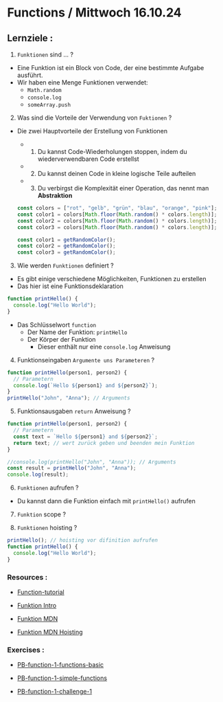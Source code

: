 # Functions / Mittwoch 16.10.24

## Lernziele :

1. `Funktionen` sind ... ?

- Eine Funktion ist ein Block von Code, der eine bestimmte Aufgabe ausführt.
- Wir haben eine Menge Funktionen verwendet:
  - `Math.random`
  - `console.log`
  - `someArray.push`

2. Was sind die Vorteile der Verwendung von `Fuktionen` ?

- Die zwei Hauptvorteile der Erstellung von Funktionen

  - 1. Du kannst Code-Wiederholungen stoppen, indem du wiederverwendbaren Code erstellst
  - 2. Du kannst deinen Code in kleine logische Teile aufteilen
  - 3. Du verbirgst die Komplexität einer Operation, das nennt man **Abstraktion**

  ```js
  const colors = ["rot", "gelb", "grün", "blau", "orange", "pink"];
  const color1 = colors[Math.floor(Math.random() * colors.length)];
  const color2 = colors[Math.floor(Math.random() * colors.length)];
  const color3 = colors[Math.floor(Math.random() * colors.length)];

  const color1 = getRandomColor();
  const color2 = getRandomColor();
  const color3 = getRandomColor();
  ```

3. Wie werden `Funktionen` definiert ?

- Es gibt einige verschiedene Möglichkeiten, Funktionen zu erstellen
- Das hier ist eine Funktionsdeklaration

```js
function printHello() {
  console.log("Hello World");
}
```

- Das Schlüsselwort `function`
  - Der Name der Funktion: `printHello`
  - Der Körper der Funktion
    - Dieser enthält nur eine `console.log` Anweisung

4. Funktionseingaben `Argumente uns Parameteren` ?

```js
function printHello(person1, person2) {
  // Parametern
  console.log(`Hello ${person1} and ${person2}`);
}
printHello("John", "Anna"); // Arguments
```

5. Funktionsausgaben `return` Anweisung ?

```js
function printHello(person1, person2) {
  // Parametern
  const text = `Hello ${person1} and ${person2}`;
  return text; // wert zurück geben und beenden mein Funktion
}

//console.log(printHello("John", "Anna")); // Arguments
const result = printHello("John", "Anna");
console.log(result);
```

6. `Funktionen` aufrufen ?

- Du kannst dann die Funktion einfach mit `printHello()` aufrufen

7. `Funktion` scope ?

8. `Funktionen` hoisting ?

```js
printHello(); // hoisting vor difinition aufrufen
function printHello() {
  console.log("Hello World");
}
```

### Resources :

- [Function-tutorial](https://www.youtube.com/watch?v=FOD408a0EzU)

- [Funktion Intro](https://www.youtube.com/watch?v=FOD408a0EzU)

- [Funktion MDN](https://developer.mozilla.org/en-US/docs/Web/JavaScript/Guide/Functions)

- [Funktion MDN Hoisting](https://developer.mozilla.org/en-US/docs/Web/JavaScript/Reference/Statements/function)

### Exercises :

- [PB-function-1-functions-basic](https://classroom.github.com/a/nrqL1EA1)

- [PB-function-1-simple-functions](https://classroom.github.com/a/trOCFUFo)

- [PB-function-1-challenge-1]()
